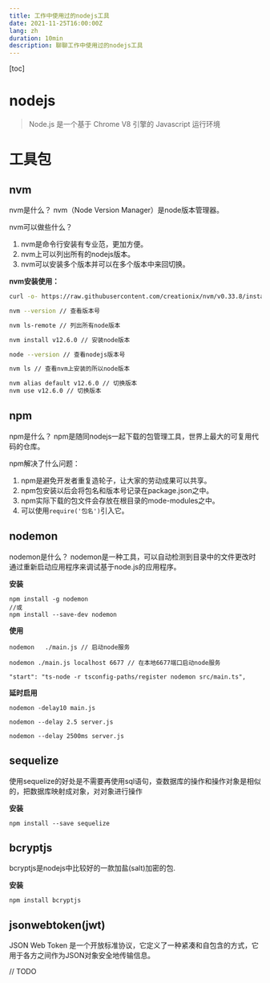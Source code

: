 ```yaml
---
title: 工作中使用过的nodejs工具
date: 2021-11-25T16:00:00Z
lang: zh
duration: 10min
description: 聊聊工作中使用过的nodejs工具
---
```


[toc]

# nodejs
> Node.js 是一个基于 Chrome V8 引擎的 Javascript 运行环境

# 工具包

## nvm
nvm是什么？
nvm（Node Version Manager）是node版本管理器。

nvm可以做些什么？
1. nvm是命令行安装有专业范，更加方便。
2. nvm上可以列出所有的nodejs版本。
3. nvm可以安装多个版本并可以在多个版本中来回切换。

**nvm安装使用：**
```bash
curl -o- https://raw.githubusercontent.com/creationix/nvm/v0.33.8/install.sh | bash

nvm --version // 查看版本号

nvm ls-remote // 列出所有node版本

nvm install v12.6.0 // 安装node版本

node --version // 查看nodejs版本号

nvm ls // 查看nvm上安装的所以node版本

nvm alias default v12.6.0 // 切换版本
nvm use v12.6.0 // 切换版本
```


## npm
npm是什么？
npm是随同nodejs一起下载的包管理工具，世界上最大的可复用代码的仓库。

npm解决了什么问题：
1. npm是避免开发者重复造轮子，让大家的劳动成果可以共享。
2. npm包安装以后会将包名和版本号记录在package.json之中。
3. npm实际下载的包文件会存放在根目录的mode-modules之中。
4. 可以使用`require('包名')`引入它。


## nodemon
nodemon是什么？
nodemon是一种工具，可以自动检测到目录中的文件更改时通过重新启动应用程序来调试基于node.js的应用程序。

**安装**
```
npm install -g nodemon
//或
npm install --save-dev nodemon
```

**使用**
```
nodemon   ./main.js // 启动node服务

nodemon ./main.js localhost 6677 // 在本地6677端口启动node服务

"start": "ts-node -r tsconfig-paths/register nodemon src/main.ts",
```

**延时启用**

```
nodemon -delay10 main.js

nodemon --delay 2.5 server.js

nodemon --delay 2500ms server.js
```

## sequelize
使用sequelize的好处是不需要再使用sql语句，查数据库的操作和操作对象是相似的，把数据库映射成对象，对对象进行操作

**安装**
```
npm install --save sequelize
```

## bcryptjs
bcryptjs是nodejs中比较好的一款加盐(salt)加密的包.

**安装**
```
npm install bcryptjs
```

## jsonwebtoken(jwt)
JSON Web Token 是一个开放标准协议，它定义了一种紧凑和自包含的方式，它用于各方之间作为JSON对象安全地传输信息。

// TODO

